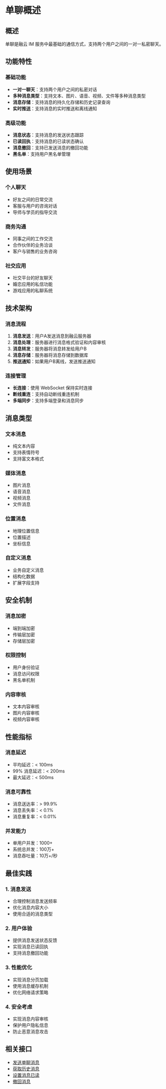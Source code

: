 # 单聊概述

## 概述

单聊是融云 IM 服务中最基础的通信方式，支持两个用户之间的一对一私密聊天。

## 功能特性

### 基础功能
- **一对一聊天**：支持两个用户之间的私密对话
- **多种消息类型**：支持文本、图片、语音、视频、文件等多种消息类型
- **消息存储**：支持消息的持久化存储和历史记录查询
- **实时推送**：支持消息的实时推送和离线通知

### 高级功能
- **消息状态**：支持消息的发送状态跟踪
- **已读回执**：支持消息的已读状态确认
- **消息撤回**：支持已发送消息的撤回功能
- **黑名单**：支持用户黑名单管理

## 使用场景

### 个人聊天
- 好友之间的日常交流
- 客服与用户的咨询对话
- 导师与学员的指导交流

### 商务沟通
- 同事之间的工作交流
- 合作伙伴的业务洽谈
- 客户与销售的业务咨询

### 社交应用
- 社交平台的好友聊天
- 婚恋应用的私信功能
- 游戏应用的私聊系统

## 技术架构

### 消息流程
1. **消息发送**：用户A发送消息到融云服务器
2. **消息处理**：服务器进行消息格式验证和内容审核
3. **消息转发**：服务器将消息转发给用户B
4. **消息存储**：服务器将消息存储到数据库
5. **推送通知**：如果用户B离线，发送推送通知

### 连接管理
- **长连接**：使用 WebSocket 保持实时连接
- **断线重连**：支持自动断线重连机制
- **多端同步**：支持多端登录和消息同步

## 消息类型

### 文本消息
- 纯文本内容
- 支持表情符号
- 支持富文本格式

### 媒体消息
- 图片消息
- 语音消息
- 视频消息
- 文件消息

### 位置消息
- 地理位置信息
- 位置描述
- 坐标信息

### 自定义消息
- 业务自定义消息
- 结构化数据
- 扩展字段支持

## 安全机制

### 消息加密
- 端到端加密
- 传输层加密
- 存储层加密

### 权限控制
- 用户身份验证
- 消息访问权限
- 黑名单机制

### 内容审核
- 文本内容审核
- 图片内容审核
- 视频内容审核

## 性能指标

### 消息延迟
- 平均延迟：< 100ms
- 99% 消息延迟：< 200ms
- 最大延迟：< 500ms

### 消息可靠性
- 消息送达率：> 99.9%
- 消息丢失率：< 0.1%
- 消息重复率：< 0.01%

### 并发能力
- 单用户并发：1000+
- 系统总并发：100万+
- 消息吞吐量：10万+/秒

## 最佳实践

### 1. 消息发送
- 合理控制消息发送频率
- 优化消息内容大小
- 使用合适的消息类型

### 2. 用户体验
- 提供消息发送状态反馈
- 实现消息已读回执
- 支持消息撤回功能

### 3. 性能优化
- 实现消息分页加载
- 使用消息缓存机制
- 优化网络请求策略

### 4. 安全考虑
- 实现消息内容审核
- 保护用户隐私信息
- 防止恶意消息攻击

## 相关接口

- [发送单聊消息](/api/im/message/private/publish)
- [获取历史消息](/api/im/message/history)
- [设置消息已读](/api/im/message/read)
- [撤回消息](/api/im/message/recall) 